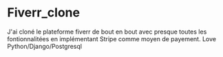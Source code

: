 # Fiverr_clone
J'ai cloné le plateforme fiverr de bout en bout avec presque toutes les fontionnalitées en implémentant Stripe comme moyen de payement.
Love Python/Django/Postgresql
